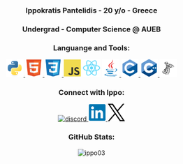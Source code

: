 <h3 align="center">Ippokratis Pantelidis - 20 y/o - Greece</h3>
<h3 align="center"> Undergrad - Computer Science @ AUEB </h3>

<h3 align="center">Languange and Tools:</h3>
<p align="center"> 
  <a href="https://www.python.org" target="_blank"><img src="https://raw.githubusercontent.com/devicons/devicon/master/icons/python/python-original.svg" alt="python" width="40" height="40"/> </a>
  <a href="https://developer.mozilla.org/en-US/docs/Web/HTML" target="_blank"><img src="https://raw.githubusercontent.com/devicons/devicon/master/icons/html5/html5-original.svg" alt="html" width="40" height="40"/> </a>
  <a href="https://developer.mozilla.org/en-US/docs/Web/CSS" target="_blank"><img src="https://raw.githubusercontent.com/devicons/devicon/master/icons/css3/css3-original.svg" alt="css" width="40" height="40"/> </a>
  <a href="https://developer.mozilla.org/en-US/docs/Web/JavaScript" target="_blank"><img src="https://raw.githubusercontent.com/devicons/devicon/master/icons/javascript/javascript-original.svg" alt="javascript" width="40" height="40"/></a>
  <a href="https://reactjs.org/" target="_blank"><img src="https://raw.githubusercontent.com/devicons/devicon/master/icons/react/react-original.svg" alt="react" width="40" height="40" /></a>
  <a href="https://www.java.com/" target="_blank"><img src="https://raw.githubusercontent.com/devicons/devicon/master/icons/java/java-original.svg" alt="java" width="40" height="40"/> </a>  
  <a href="https://www.learn-c.org/" target="_blank"><img src="https://raw.githubusercontent.com/devicons/devicon/master/icons/c/c-original.svg" alt="c" width="40" height="40"/> </a>
  <a href="https://www.learn-cpp.org/" target="_blank"><img src="https://raw.githubusercontent.com/devicons/devicon/master/icons/cplusplus/cplusplus-original.svg" alt="c++" width="40" height="40"/> </a>
  <a href="https://www.microsoft.com/en-us/sql-server" target="_blank"><img src="https://raw.githubusercontent.com/vorillaz/devicons/master/!SVG/msql_server.svg" alt="microsoft sql server" width="40" height="40"/> </a>
</p>

<h3 align="center">Connect with Ippo:</h3>
<p align="center">
  <a href="https://discord.com/channels/@me" target="_blank"><img src="https://seeklogo.com/images/D/discord-color-logo-E5E6DFEF80-seeklogo.com.png" alt="discord" width="40" height="30"/> </a>
  <a href="https://www.linkedin.com/in/ippokratis-pantelidis-ba3b44267/" target="_blank"><img src="https://raw.githubusercontent.com/devicons/devicon/master/icons/linkedin/linkedin-original.svg" alt="linkedin" width="40" height="40"/> </a>
  <a href="https://twitter.com/Ippokra39664792" target="_blank"><img src="https://raw.githubusercontent.com/devicons/devicon/master/icons/twitter/twitter-original.svg" alt="twitter" width="40" height="40"/> </a>
</p>

<h3 align="center">GitHub Stats:</h3>
<div align="center">
  <p align="center"><img align="center" src="https://github-readme-stats.vercel.app/api/top-langs?username=Ippo03&show_icons=true&locale=en&layout=compact&theme=darcula" alt="ippo03" /></p>
</div>


  




